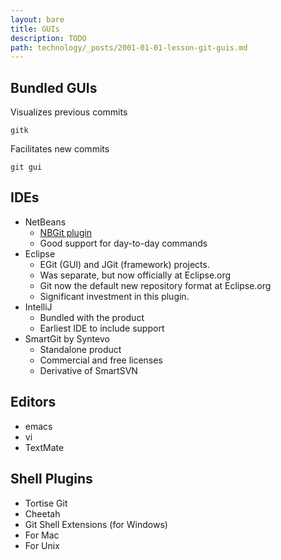 ```yaml
---
layout: bare
title: GUIs
description: TODO
path: technology/_posts/2001-01-01-lesson-git-guis.md
---
```


## Bundled GUIs
Visualizes previous commits

    gitk

Facilitates new commits

    git gui

## IDEs
* NetBeans
  * [NBGit plugin](http://nbgit.org/)
  * Good support for day-to-day commands
* Eclipse
  * EGit (GUI) and JGit (framework) projects.
  * Was separate, but now officially at Eclipse.org
  * Git now the default new repository format at Eclipse.org
  * Significant investment in this plugin.
* IntelliJ
  * Bundled with the product
  * Earliest IDE to include support
* SmartGit by Syntevo
  * Standalone product
  * Commercial and free licenses
  * Derivative of SmartSVN

## Editors
* emacs
* vi
* TextMate

## Shell Plugins
* Tortise Git
* Cheetah
* Git Shell Extensions (for Windows)
* For Mac
* For Unix
